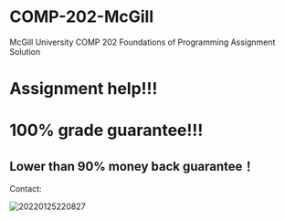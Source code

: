 # COMP-202-McGill
McGill University COMP 202 Foundations of Programming Assignment Solution


# Assignment help!!!
# 100% grade guarantee!!!  
## Lower than 90% money back guarantee！

Contact: 

 ![20220125220827](https://user-images.githubusercontent.com/48444489/151097895-9ad23272-0a51-4c87-9ecd-9d5115f2e5c7.jpg)
